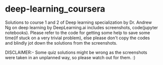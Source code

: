 # deep-learning_coursera
Solutions to course 1 and 2 of Deep learning specialization by Dr. Andrew Ng on deep learning by DeepLearning.ai includes screenshots, code(jupyter notebooks). Please refer to the code for getting some help to save some time(if stuck on a very trivial problem), else please don't copy the codes and blindly jot down the solutions from the screenshots. 


DISCLAIMER:-  Some quiz solutions might be wrong as the screenshots were taken in an unplanned way, so please watch out for them. :)
